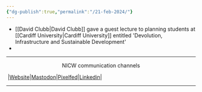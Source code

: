 ```yaml
---
{"dg-publish":true,"permalink":"/21-feb-2024/"}
---
```


- [[David Clubb\|David Clubb]] gave a guest lecture to planning students at [[Cardiff University\|Cardiff University]]  entitled 'Devolution, Infrastructure and Sustainable Development'
- 

***
<p style="text-align: center;">NICW communication channels</p>

󠁧 |[Website](https://nationalinfrastructurecommission.wales)|[Mastodon](https://toot.wales/@NICW)|[Pixelfed](https://pix.toot.wales/NICW)|[Linkedin](https://www.linkedin.com/company/26268509/)|
***
